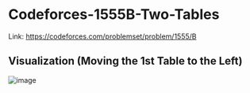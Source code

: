 # Codeforces-1555B-Two-Tables
Link: https://codeforces.com/problemset/problem/1555/B
## Visualization (Moving the 1st Table to the Left)
![image](https://user-images.githubusercontent.com/51401355/206839146-790586df-0434-447a-8780-d4104dd52b40.png)
